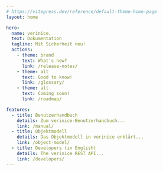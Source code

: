 ```yaml
---
# https://vitepress.dev/reference/default-theme-home-page
layout: home

hero:
  name: verinice.
  text: Dokumentation
  tagline: Mit Sicherheit neu!
  actions:
    - theme: brand
      text: What's new?
      link: /release-notes/
    - theme: alt
      text: Good to know!
      link: /glossary/
    - theme: alt
      text: Coming soon!
      link: /roadmap/

features:
  - title: Benutzerhandbuch 
    details: Zum verinice-Benutzerhandbuch...
    link: /manual/
  - title: Objektmodell
    details: Das Objektmodell in verinice erklärt...
    link: /object-model/
  - title: Developers (in English)
    details: The verinice REST API...
    link: /developers/
---
```


